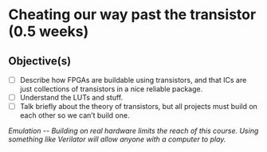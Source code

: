 # Cheating our way past the transistor (0.5 weeks)

## Objective(s)

- [ ] Describe how FPGAs are buildable using transistors, and that ICs are just collections of transistors in a nice reliable package. 
- [ ] Understand the LUTs and stuff. 
- [ ] Talk briefly about the theory of transistors, but all projects must build on each other so we can’t build one.

*Emulation -- Building on real hardware limits the reach of this course. Using something like Verilator will allow anyone with a computer to play.*
